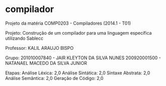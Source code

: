 compilador
==========

Projeto da matéria COMP0203 - Compiladores (2014.1 - T01)

Projeto: Construção de um compilador para uma linguagem específica utilizando Sablecc

Professor:  KALIL ARAUJO BISPO

Grupo: 	201010007840 - JAIR KLEYTON DA SILVA NUNES
  	 	200920001500 - NATANAEL MACEDO DA SILVA JUNIOR

Etapas: Análise Léxica: 2,0
        Análise Sintática: 2,0
        Sintaxe Abstrata: 2,0
        Análise Semântica: 2,0
        Geração de Código: 2,0
